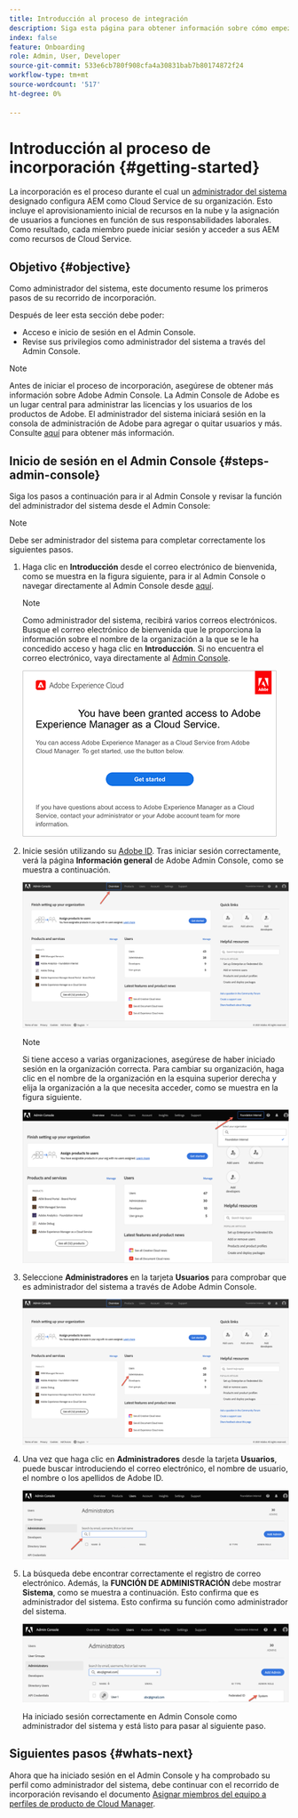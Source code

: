 ```yaml
---
title: Introducción al proceso de integración
description: Siga esta página para obtener información sobre cómo empezar a utilizar el recorrido de incorporación
index: false
feature: Onboarding
role: Admin, User, Developer
source-git-commit: 533e6cb780f908cfa4a30831bab7b80174872f24
workflow-type: tm+mt
source-wordcount: '517'
ht-degree: 0%

---
```


# Introducción al proceso de incorporación {#getting-started}

La incorporación es el proceso durante el cual un [administrador del sistema](https://experienceleague.adobe.com/docs/experience-manager-cloud-service/onboarding/onboarding-concepts/system-administrator.html?lang=en) designado configura AEM como Cloud Service de su organización. Esto incluye el aprovisionamiento inicial de recursos en la nube y la asignación de usuarios a funciones en función de sus responsabilidades laborales. Como resultado, cada miembro puede iniciar sesión y acceder a sus AEM como recursos de Cloud Service.

## Objetivo {#objective}

Como administrador del sistema, este documento resume los primeros pasos de su recorrido de incorporación.

Después de leer esta sección debe poder:

* Acceso e inicio de sesión en el Admin Console.
* Revise sus privilegios como administrador del sistema a través del Admin Console.

>[!NOTE]
>Antes de iniciar el proceso de incorporación, asegúrese de obtener más información sobre Adobe Admin Console. La Admin Console de Adobe es un lugar central para administrar las licencias y los usuarios de los productos de Adobe. El administrador del sistema iniciará sesión en la consola de administración de Adobe para agregar o quitar usuarios y más. Consulte [aquí](https://experienceleague.adobe.com/docs/experience-manager-cloud-service/onboarding/onboarding-concepts/admin-console.html?lang=en) para obtener más información.


## Inicio de sesión en el Admin Console {#steps-admin-console}

Siga los pasos a continuación para ir al Admin Console y revisar la función del administrador del sistema desde el Admin Console:

>[!NOTE]
>Debe ser administrador del sistema para completar correctamente los siguientes pasos.

1. Haga clic en **Introducción** desde el correo electrónico de bienvenida, como se muestra en la figura siguiente, para ir al Admin Console o navegar directamente al Admin Console desde [aquí](https://adminconsole.adobe.com).

   >[!NOTE]
   >Como administrador del sistema, recibirá varios correos electrónicos. Busque el correo electrónico de bienvenida que le proporciona la información sobre el nombre de la organización a la que se le ha concedido acceso y haga clic en **Introducción**. Si no encuentra el correo electrónico, vaya directamente al [Admin Console](https://adminconsole.adobe.com/).

   ![](/help/journey-onboarding/assets/get-started-email.png)

1. Inicie sesión utilizando su [Adobe ID](https://experienceleague.adobe.com/docs/experience-manager-cloud-service/onboarding/onboarding-concepts/adobe-id.html?lang=en). Tras iniciar sesión correctamente, verá la página **Información general** de Adobe Admin Console, como se muestra a continuación.

   ![](/help/journey-onboarding/assets/get-started1.png)

   >[!NOTE]
   >Si tiene acceso a varias organizaciones, asegúrese de haber iniciado sesión en la organización correcta. Para cambiar su organización, haga clic en el nombre de la organización en la esquina superior derecha y elija la organización a la que necesita acceder, como se muestra en la figura siguiente.

   ![](/help/journey-onboarding/assets/admin-console-orgswitch.png)

1. Seleccione **Administradores** en la tarjeta **Usuarios** para comprobar que es administrador del sistema a través de Adobe Admin Console.

   ![](/help/journey-onboarding/assets/get-started2.png)

1. Una vez que haga clic en **Administradores** desde la tarjeta **Usuarios**, puede buscar introduciendo el correo electrónico, el nombre de usuario, el nombre o los apellidos de Adobe ID.

   ![](/help/journey-onboarding/assets/get-started3.png)

1. La búsqueda debe encontrar correctamente el registro de correo electrónico. Además, la **FUNCIÓN DE ADMINISTRACIÓN** debe mostrar **Sistema**, como se muestra a continuación. Esto confirma que es administrador del sistema. Esto confirma su función como administrador del sistema.

   ![](/help/journey-onboarding/assets/get-started4.png)

   Ha iniciado sesión correctamente en Admin Console como administrador del sistema y está listo para pasar al siguiente paso.

## Siguientes pasos {#whats-next}

Ahora que ha iniciado sesión en el Admin Console y ha comprobado su perfil como administrador del sistema, debe continuar con el recorrido de incorporación revisando el documento [Asignar miembros del equipo a perfiles de producto de Cloud Manager](/help/journey-onboarding/sysadmin/assign-team-members-aem-cloud-service.md).

